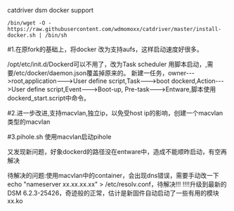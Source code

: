 catdriver dsm docker support
```
/bin/wget -O - https://raw.githubusercontent.com/wdmomoxx/catdriver/master/install-docker.sh | /bin/sh
```
#1.在原fork的基础上，将docker 改为支持aufs，这样启动速度好很多。

/opt/etc/init.d/Dockerd可以不用了，改为Task scheduler 用脚本启动，,需要/etc/docker/daemon.json覆盖掉原来的。
新建一任务，owner--->root,application--->User define script,Task--->boot dockerd,Action--->User define script,Event--->Boot-up,
Pre-task--->Entware,脚本使用dockerd_start.script中命令。



#2.进一步改进,支持macvlan,独立ip，以免受host ip的影响，创建一个macvlan类型的macvlan

#3.pihole.sh 使用macvlan启动pihole

又发现新问题，好象dockerd的路径没在entware中，造成不能顺昨启动，有空再解决

待解决的问题:使用macvlan中的container，会出现dns错误，需要手动改一下echo "nameserver xx.xx.xx.xx" > /etc/resolv.conf，待解决!!!
!!!!升级到最新的DSM 6.2.3-25426，奇迹般的正常，估计是新固件自动启动了一些有用的模块xx.ko


